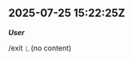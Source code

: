## 2025-07-25 15:22:25Z

<!-- Claude Code Session e6d60377-0f8b-4ffc-9986-b85953de30bf (2025-07-25_15-22-25Z) -->

_**User**_

/exit
 ⎿  (no content)

